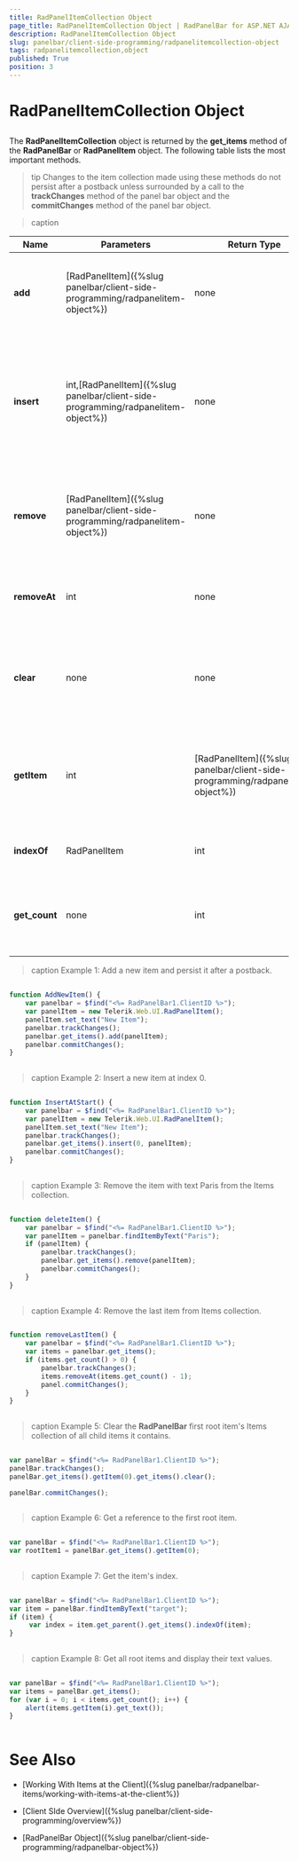 ```yaml
---
title: RadPanelItemCollection Object
page_title: RadPanelItemCollection Object | RadPanelBar for ASP.NET AJAX Documentation
description: RadPanelItemCollection Object
slug: panelbar/client-side-programming/radpanelitemcollection-object
tags: radpanelitemcollection,object
published: True
position: 3
---
```


# RadPanelItemCollection Object



## 

The **RadPanelItemCollection** object is returned by the **get_items** method of the **RadPanelBar** or **RadPanelItem** object. The following table lists the most important methods.

>tip Changes to the item collection made using these methods do not persist after a postback unless surrounded by a call to the **trackChanges** method of the panel bar object and the **commitChanges** method of the panel bar object.
>



>caption  

| Name | Parameters | Return Type | Description |
| ------ | ------ | ------ | ------ |
| **add** |[RadPanelItem]({%slug panelbar/client-side-programming/radpanelitem-object%})|none|Adds a child item to the end of the collection. See **Example 1**. |
| **insert** |int,[RadPanelItem]({%slug panelbar/client-side-programming/radpanelitem-object%})|none|Inserts the item into the collection at the position specified by the first (index) parameter. See **Example 2**. |
| **remove** |[RadPanelItem]({%slug panelbar/client-side-programming/radpanelitem-object%})|none|Removes the specified item from the collection. See **Example 3**. |
| **removeAt** |int|none|Removes the item at the specified index. See **Example 4**. |
| **clear** |none|none|Clears the Items collection of all the child items it contains. See **Example 5**. |
| **getItem** |int|[RadPanelItem]({%slug panelbar/client-side-programming/radpanelitem-object%})|Returns the item from the collection that resides at the specified index. See **Example 6**. |
| **indexOf** |RadPanelItem|int|Returns the index of an item. See **Example 7**. |
| **get_count** |none|int|Returns the number of the items in the collection. See **Example 8**. |




>caption Example 1: Add a new item and persist it after a postback.
````JavaScript
	
function AddNewItem() {
    var panelbar = $find("<%= RadPanelBar1.ClientID %>");
    var panelItem = new Telerik.Web.UI.RadPanelItem();
    panelItem.set_text("New Item");
    panelbar.trackChanges();
    panelbar.get_items().add(panelItem); 
    panelbar.commitChanges();
}
	
````



>caption Example 2: Insert a new item at index 0.
````JavaScript
	
function InsertAtStart() {
    var panelbar = $find("<%= RadPanelBar1.ClientID %>");
    var panelItem = new Telerik.Web.UI.RadPanelItem();
    panelItem.set_text("New Item");
    panelbar.trackChanges();
    panelbar.get_items().insert(0, panelItem); 
    panelbar.commitChanges();
}
	
````



>caption Example 3: Remove the item with text Paris from the Items collection. 
````JavaScript
	
function deleteItem() {
    var panelbar = $find("<%= RadPanelBar1.ClientID %>");
    var panelItem = panelbar.findItemByText("Paris");
    if (panelItem) {
        panelbar.trackChanges();
        panelbar.get_items().remove(panelItem);
        panelbar.commitChanges(); 
    }
}
	
````



>caption Example 4: Remove the last item from Items collection. 
````JavaScript
		
function removeLastItem() {
    var panelbar = $find("<%= RadPanelBar1.ClientID %>");
    var items = panelbar.get_items();
    if (items.get_count() > 0) {
        panelbar.trackChanges();
        items.removeAt(items.get_count() - 1);
        panel.commitChanges();
    } 
}
	
````



>caption Example 5: Clear the **RadPanelBar** first root item's Items collection of all child items it contains. 
````JavaScript
		
var panelBar = $find("<%= RadPanelBar1.ClientID %>");
panelBar.trackChanges();
panelBar.get_items().getItem(0).get_items().clear(); 

panelBar.commitChanges();
	
````



>caption Example 6: Get a reference to the first root item.
````JavaScript
	
var panelBar = $find("<%= RadPanelBar1.ClientID %>");
var rootItem1 = panelBar.get_items().getItem(0);
	
````



>caption Example 7: Get the item's index.
````JavaScript
		
var panelBar = $find("<%= RadPanelBar1.ClientID %>");
var item = panelBar.findItemByText("target");
if (item) {
     var index = item.get_parent().get_items().indexOf(item); 
}
	
````



>caption Example 8: Get all root items and display their text values.
````JavaScript
		
var panelBar = $find("<%= RadPanelBar1.ClientID %>");
var items = panelBar.get_items();
for (var i = 0; i < items.get_count(); i++) {
    alert(items.getItem(i).get_text());
}
	
````



# See Also

 * [Working With Items at the Client]({%slug panelbar/radpanelbar-items/working-with-items-at-the-client%})

 * [Client SIde Overview]({%slug panelbar/client-side-programming/overview%})

 * [RadPanelBar Object]({%slug panelbar/client-side-programming/radpanelbar-object%})
